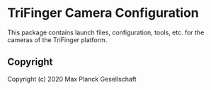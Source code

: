 TriFinger Camera Configuration
==============================

This package contains launch files, configuration, tools, etc. for the cameras
of the TriFinger platform.

## Copyright

Copyright (c) 2020 Max Planck Gesellschaft
